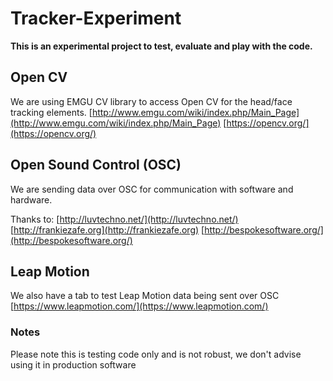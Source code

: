 # Tracker-Experiment

**__This is an experimental project to test, evaluate and play with the code.__**

## Open CV

We are using EMGU CV library to access Open CV for the head/face tracking elements.
[http://www.emgu.com/wiki/index.php/Main_Page](http://www.emgu.com/wiki/index.php/Main_Page)
[https://opencv.org/](https://opencv.org/)

## Open Sound Control (OSC)
We are sending data over OSC for communication with software and hardware. 

Thanks to:
[http://luvtechno.net/](http://luvtechno.net/)
[http://frankiezafe.org](http://frankiezafe.org)
[http://bespokesoftware.org/](http://bespokesoftware.org/)

## Leap Motion
We also have a tab to test Leap Motion data being sent over OSC
[https://www.leapmotion.com/](https://www.leapmotion.com/)

### Notes
Please note this is testing code only and is not robust, we don't advise using it in production software
